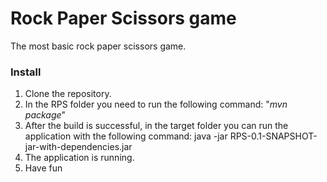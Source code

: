 # Rock Paper Scissors game
The most basic rock paper scissors game.

### Install
1. Clone the repository.
2. In the RPS folder you need to run the following command: "_mvn package_"
3. After the build is successful, in the target folder you can run the application
with the following command: java -jar RPS-0.1-SNAPSHOT-jar-with-dependencies.jar
4. The application is running.
5. Have fun